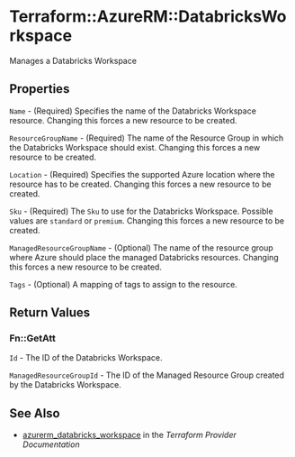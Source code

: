 # Terraform::AzureRM::DatabricksWorkspace

Manages a Databricks Workspace

## Properties

`Name` - (Required) Specifies the name of the Databricks Workspace resource. Changing this forces a new resource to be created.

`ResourceGroupName` - (Required) The name of the Resource Group in which the Databricks Workspace should exist. Changing this forces a new resource to be created.

`Location` - (Required) Specifies the supported Azure location where the resource has to be created. Changing this forces a new resource to be created.

`Sku` - (Required) The `Sku` to use for the Databricks Workspace. Possible values are `standard` or `premium`. Changing this forces a new resource to be created.

`ManagedResourceGroupName` - (Optional) The name of the resource group where Azure should place the managed Databricks resources. Changing this forces a new resource to be created.

`Tags` - (Optional) A mapping of tags to assign to the resource.


## Return Values

### Fn::GetAtt

`Id` - The ID of the Databricks Workspace.

`ManagedResourceGroupId` - The ID of the Managed Resource Group created by the Databricks Workspace.

## See Also

* [azurerm_databricks_workspace](https://www.terraform.io/docs/providers/azurerm/r/databricks_workspace.html) in the _Terraform Provider Documentation_